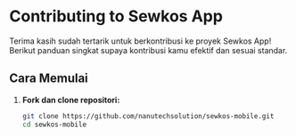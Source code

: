# Contributing to Sewkos App

Terima kasih sudah tertarik untuk berkontribusi ke proyek Sewkos App!  
Berikut panduan singkat supaya kontribusi kamu efektif dan sesuai standar.

## Cara Memulai

1. **Fork dan clone repositori:**  
   ```bash
   git clone https://github.com/nanutechsolution/sewkos-mobile.git
   cd sewkos-mobile
